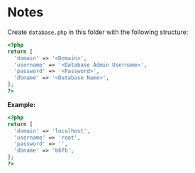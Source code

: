 # Notes

Create `database.php` in this folder with the following structure:

```php
<?php
return [
  'domain' => '<Domain>',
  'username' => '<Database Admin Username>',
  'password' => '<Password>',
  'dbname' => '<Database Name>',
];
?>
```

**Example:**

```php
<?php
return [
  'domain' => 'localhost',
  'username' => 'root',
  'password' => '',
  'dbname' => 'b6fb',
];
?>
```
